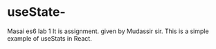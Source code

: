 # useState-
Masai es6 lab 1 
It is assignment. given by Mudassir sir.
This is a simple example of useStats in React. 

